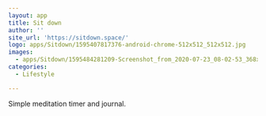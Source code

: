 ```yaml
---
layout: app
title: Sit down
author: ''
site_url: 'https://sitdown.space/'
logo: apps/Sitdown/1595407817376-android-chrome-512x512_512x512.jpg
images:
  - apps/Sitdown/1595484281209-Screenshot_from_2020-07-23_08-02-53_368x648.jpg
categories:
  - Lifestyle

---
```

Simple meditation timer and journal.
